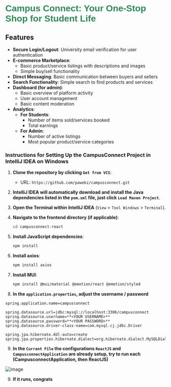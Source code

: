 # <span style="font-family: 'Arial', sans-serif; font-weight: bold; color: #2E8B57;">**Campus Connect**: Your One-Stop Shop for Student Life</span>

## Features

- **Secure Login/Logout**: University email verification for user authentication
- **E-commerce Marketplace**:
   - Basic product/service listings with descriptions and images
   - Simple buy/sell functionality
- **Direct Messaging**: Basic communication between buyers and sellers
- **Search Functionality**: Simple search to find products and services
- **Dashboard (for admin)**:
   - Basic overview of platform activity
   - User account management
   - Basic content moderation
- **Analytics**:
   - **For Students**:
      - Number of items sold/services booked
      - Total earnings
   - **For Admin**:
      - Number of active listings
      - Most popular product/service categories


### Instructions for Setting Up the CampusConnect Project in IntelliJ IDEA on Windows

1. **Clone the repository by clicking `Get from VCS`**:
    - URL: `https://github.com/pawekz/campusconnect.git`

2. **IntelliJ IDEA will automatically download and install the Java dependencies listed in the `pom.xml` file, just click `Load Maven Project`**.

3. **Open the Terminal within IntelliJ IDEA** (`View` > `Tool Windows` > `Terminal`).

4. **Navigate to the frontend directory (if applicable)**:
    ```sh
    cd campusconnect-react
    ```

5. **Install JavaScript dependencies**:
    ```sh
    npm install
    ```

6. **Install axios**:
   ```sh
   npm install axios
   ```

7. **Install MUI**:
   ```sh
   npm install @mui/material @emotion/react @emotion/styled
   ```

8. **In the `application.properties`, adjust the username / password**
```
spring.application.name=campusconnect

spring.datasource.url=jdbc:mysql://localhost:3306/campusconnect
spring.datasource.username=**<YOUR USERNAME>**
spring.datasource.password=**<YOUR PASSWORD>**
spring.datasource.driver-class-name=com.mysql.cj.jdbc.Driver

spring.jpa.hibernate.ddl-auto=create
spring.jpa.properties.hibernate.dialect=org.hibernate.dialect.MySQLDialect
```


9. **In the `Current File` the configurations `ReactJS` and `CampusconnectApplication` are already setup, try to run each (CampusconnectApplication, then ReactJS)**


![image](https://github.com/user-attachments/assets/5f85766f-99ec-423b-ae9b-b9984d12e888)


9. **If it runs, congrats**



